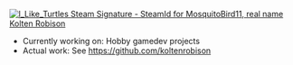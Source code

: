 <a href="https://www.steamidfinder.com/lookup/76561198055300941/"><img src="https://www.steamidfinder.com/signature/76561198055300941.png" alt="I_Like_Turtles Steam Signature - SteamId for MosquitoBird11, real name Kolten Robison"/></a>

 - Currently working on: Hobby gamedev projects
 - Actual work: See https://github.com/koltenrobison
